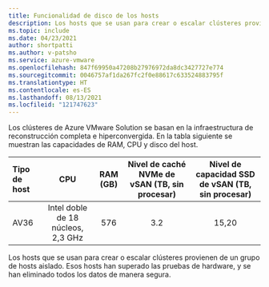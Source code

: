 ```yaml
---
title: Funcionalidad de disco de los hosts
description: Los hosts que se usan para crear o escalar clústeres provienen de un grupo de hosts aislado.
ms.topic: include
ms.date: 04/23/2021
author: shortpatti
ms.author: v-patsho
ms.service: azure-vmware
ms.openlocfilehash: 847f69950a47208b27976972da8dc3427727e774
ms.sourcegitcommit: 0046757af1da267fc2f0e88617c633524883795f
ms.translationtype: HT
ms.contentlocale: es-ES
ms.lasthandoff: 08/13/2021
ms.locfileid: "121747623"
---
```

<!-- Used in plan-private-cloud-deployment.md and concepts-private-cloud-clusters.md -->


Los clústeres de Azure VMware Solution se basan en la infraestructura de reconstrucción completa e hiperconvergida. En la tabla siguiente se muestran las capacidades de RAM, CPU y disco del host.

| Tipo de host | CPU   | RAM (GB)  | Nivel de caché NVMe de vSAN (TB, sin procesar)  | Nivel de capacidad SSD de vSAN (TB, sin procesar)  |
| :---      | :---: | :---:     | :---:                           | :---:                             |
| AV36     |  Intel doble de 18 núcleos, 2,3 GHz  |     576      |                3.2               |                15,20               |

Los hosts que se usan para crear o escalar clústeres provienen de un grupo de hosts aislado. Esos hosts han superado las pruebas de hardware, y se han eliminado todos los datos de manera segura. 